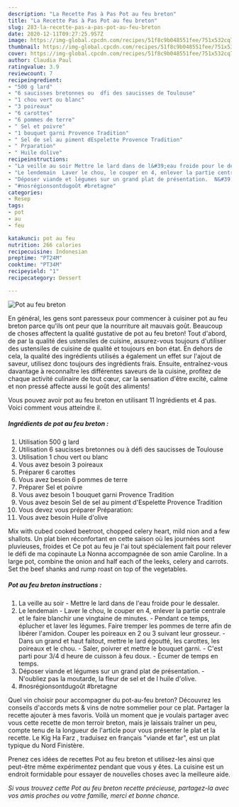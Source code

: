 ```yaml
---
description: "La Recette Pas à Pas Pot au feu breton"
title: "La Recette Pas à Pas Pot au feu breton"
slug: 283-la-recette-pas-a-pas-pot-au-feu-breton
date: 2020-12-11T09:27:25.957Z
image: https://img-global.cpcdn.com/recipes/51f8c9b048551fee/751x532cq70/pot-au-feu-breton-photo-principale-de-la-recette.jpg
thumbnail: https://img-global.cpcdn.com/recipes/51f8c9b048551fee/751x532cq70/pot-au-feu-breton-photo-principale-de-la-recette.jpg
cover: https://img-global.cpcdn.com/recipes/51f8c9b048551fee/751x532cq70/pot-au-feu-breton-photo-principale-de-la-recette.jpg
author: Claudia Paul
ratingvalue: 3.9
reviewcount: 7
recipeingredient:
- "500 g lard"
- "6 saucisses bretonnes ou  dfi des saucisses de Toulouse"
- "1 chou vert ou blanc"
- "3 poireaux"
- "6 carottes"
- "6 pommes de terre"
- " Sel et poivre"
- "1 bouquet garni Provence Tradition"
- " Sel de sel au piment dEspelette Provence Tradition"
- " Prparation"
- " Huile dolive"
recipeinstructions:
- "La veille au soir Mettre le lard dans de l&#39;eau froide pour le dessaler."
- "Le lendemain  Laver le chou, le couper en 4, enlever la partie centrale et le faire blanchir une vingtaine de minutes.  Pendant ce temps, éplucher et laver les légumes. Faire tremper les pommes de terre afin de libérer l&#39;amidon. Couper les poireaux en 2 ou 3 suivant leur grosseur.  Dans un grand et haut faitout, mettre le lard égoutté, les carottes, les poireaux et le chou. Saler, poivrer et mettre le bouquet garni.  C&#39;est parti pour 3/4 d heure de cuisson à feu doux.  Écumer de temps en temps."
- "Déposer viande et légumes sur un grand plat de présentation.  N&#39;oubliez pas la moutarde, la fleur de sel et de l huile d&#39;olive."
- "#nosrégionsontdugoût #bretagne"
categories:
- Resep
tags:
- pot
- au
- feu

katakunci: pot au feu 
nutrition: 266 calories
recipecuisine: Indonesian
preptime: "PT24M"
cooktime: "PT34M"
recipeyield: "1"
recipecategory: Dessert

---
```



![Pot au feu breton](https://img-global.cpcdn.com/recipes/51f8c9b048551fee/751x532cq70/pot-au-feu-breton-photo-principale-de-la-recette.jpg)

En général, les gens sont paresseux pour commencer à cuisiner pot au feu breton parce qu'ils ont peur que la nourriture ait mauvais goût. Beaucoup de choses affectent la qualité gustative de pot au feu breton! Tout d'abord, de par la qualité des ustensiles de cuisine, assurez-vous toujours d'utiliser des ustensiles de cuisine de qualité et toujours en bon état. En dehors de cela, la qualité des ingrédients utilisés a également un effet sur l'ajout de saveur, utilisez donc toujours des ingrédients frais. Ensuite, entraînez-vous davantage à reconnaître les différentes saveurs de la cuisine, profitez de chaque activité culinaire de tout cœur, car la sensation d'être excité, calme et non pressé affecte aussi le goût des aliments!

<!--inarticleads1-->

Vous pouvez avoir pot au feu breton en utilisant 11 Ingrédients et 4 pas. Voici comment vous atteindre il.

##### Ingrédients de pot au feu breton :

1. Utilisation 500 g lard
1. Utilisation 6 saucisses bretonnes ou à défi des saucisses de Toulouse
1. Utilisation 1 chou vert ou blanc
1. Vous avez besoin 3 poireaux
1. Préparer 6 carottes
1. Vous avez besoin 6 pommes de terre
1. Préparer  Sel et poivre
1. Vous avez besoin 1 bouquet garni Provence Tradition
1. Vous avez besoin  Sel de sel au piment d&#39;Espelette Provence Tradition
1. Vous devez vous préparer  Préparation:
1. Vous avez besoin  Huile d&#39;olive


Mix with cubed cooked beetroot, chopped celery heart, mild nion and a few shallots. Un plat bien réconfortant en cette saison où les journées sont pluvieuses, froides et Ce pot au feu je l&#39;ai tout spécialement fait pour relever le défi de ma copinaute La Nonna accompagnée de son amie Caroline. In a large pot, combine the onion and half each of the leeks, celery and carrots. Set the beef shanks and rump roast on top of the vegetables. 

<!--inarticleads2-->

##### Pot au feu breton instructions :

1. La veille au soir - Mettre le lard dans de l&#39;eau froide pour le dessaler.
1. Le lendemain  - Laver le chou, le couper en 4, enlever la partie centrale et le faire blanchir une vingtaine de minutes.  - Pendant ce temps, éplucher et laver les légumes. Faire tremper les pommes de terre afin de libérer l&#39;amidon. Couper les poireaux en 2 ou 3 suivant leur grosseur.  - Dans un grand et haut faitout, mettre le lard égoutté, les carottes, les poireaux et le chou. - Saler, poivrer et mettre le bouquet garni.  - C&#39;est parti pour 3/4 d heure de cuisson à feu doux.  - Écumer de temps en temps.
1. Déposer viande et légumes sur un grand plat de présentation. -  N&#39;oubliez pas la moutarde, la fleur de sel et de l huile d&#39;olive.
1. #nosrégionsontdugoût #bretagne


Quel vin choisir pour accompagner du pot-au-feu breton? Découvrez les conseils d&#39;accords mets &amp; vins de notre sommelier pour ce plat. Partager la recette ajouter à mes favoris. Voilà un moment que je voulais partager avec vous cette recette de mon terroir breton, mais je laissais traîner un peu, compte tenu de la longueur de l&#39;article pour vous présenter le plat et la recette. Le Kig Ha Farz , traduisez en français &#34;viande et far&#34;, est un plat typique du Nord Finistère. 

<!--inarticleads1-->

<p>
Prenez ces idées de recettes Pot au feu breton et utilisez-les ainsi que peut-être même expérimentez pendant que vous y êtes. La cuisine est un endroit formidable pour essayer de nouvelles choses avec la meilleure aide.
</p>

<p>
<i>Si vous trouvez cette Pot au feu breton recette précieuse, partagez-la avec vos amis proches ou votre famille, merci et bonne chance.</i>
</p>
